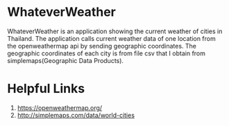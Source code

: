 # WhateverWeather
  WhateverWeather is an application showing the current weather of cities in Thailand.
  The application calls current weather data of one location from the openweathermap api by
  sending geographic coordinates. The geographic coordinates of each city is from file csv
  that I obtain from simplemaps(Geographic Data Products).

# Helpful Links
  1. https://openweathermap.org/
  2. http://simplemaps.com/data/world-cities
